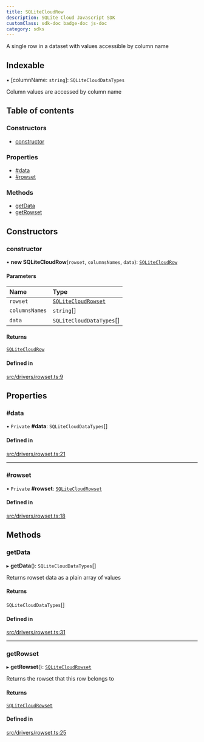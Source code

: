 ```yaml
---
title: SQLiteCloudRow
description: SQLite Cloud Javascript SDK
customClass: sdk-doc badge-doc js-doc
category: sdks
---
```


A single row in a dataset with values accessible by column name

## Indexable

▪ [columnName: `string`]: `SQLiteCloudDataTypes`

Column values are accessed by column name

## Table of contents

### Constructors

- [constructor](sqlitecloudrow#constructor)

### Properties

- [#data](sqlitecloudrow##data)
- [#rowset](sqlitecloudrow##rowset)

### Methods

- [getData](sqlitecloudrow#getdata)
- [getRowset](sqlitecloudrow#getrowset)

## Constructors

### constructor

• **new SQLiteCloudRow**(`rowset`, `columnsNames`, `data`): [`SQLiteCloudRow`](sqlitecloudrow)

#### Parameters

| Name | Type |
| :------ | :------ |
| `rowset` | [`SQLiteCloudRowset`](sqlitecloudrowset) |
| `columnsNames` | `string`[] |
| `data` | `SQLiteCloudDataTypes`[] |

#### Returns

[`SQLiteCloudRow`](sqlitecloudrow)

#### Defined in

[src/drivers/rowset.ts:9](https://github.com/sqlitecloud/sqlitecloud-js/blob/f7cd658/src/drivers/rowset.ts#L9)

## Properties

### #data

• `Private` **#data**: `SQLiteCloudDataTypes`[]

#### Defined in

[src/drivers/rowset.ts:21](https://github.com/sqlitecloud/sqlitecloud-js/blob/f7cd658/src/drivers/rowset.ts#L21)

___

### #rowset

• `Private` **#rowset**: [`SQLiteCloudRowset`](sqlitecloudrowset)

#### Defined in

[src/drivers/rowset.ts:18](https://github.com/sqlitecloud/sqlitecloud-js/blob/f7cd658/src/drivers/rowset.ts#L18)

## Methods

### getData

▸ **getData**(): `SQLiteCloudDataTypes`[]

Returns rowset data as a plain array of values

#### Returns

`SQLiteCloudDataTypes`[]

#### Defined in

[src/drivers/rowset.ts:31](https://github.com/sqlitecloud/sqlitecloud-js/blob/f7cd658/src/drivers/rowset.ts#L31)

___

### getRowset

▸ **getRowset**(): [`SQLiteCloudRowset`](sqlitecloudrowset)

Returns the rowset that this row belongs to

#### Returns

[`SQLiteCloudRowset`](sqlitecloudrowset)

#### Defined in

[src/drivers/rowset.ts:25](https://github.com/sqlitecloud/sqlitecloud-js/blob/f7cd658/src/drivers/rowset.ts#L25)
